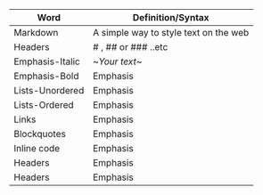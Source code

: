 Word | Definition/Syntax
------------ | -------------
Markdown | A simple way to style text on the web
Headers | # , ## or ### ..etc 
Emphasis-Italic | ~*Your text*~
Emphasis-Bold | Emphasis
Lists-Unordered | Emphasis
Lists-Ordered | Emphasis
Links | Emphasis
Blockquotes | Emphasis
Inline code | Emphasis
Headers | Emphasis
Headers | Emphasis
